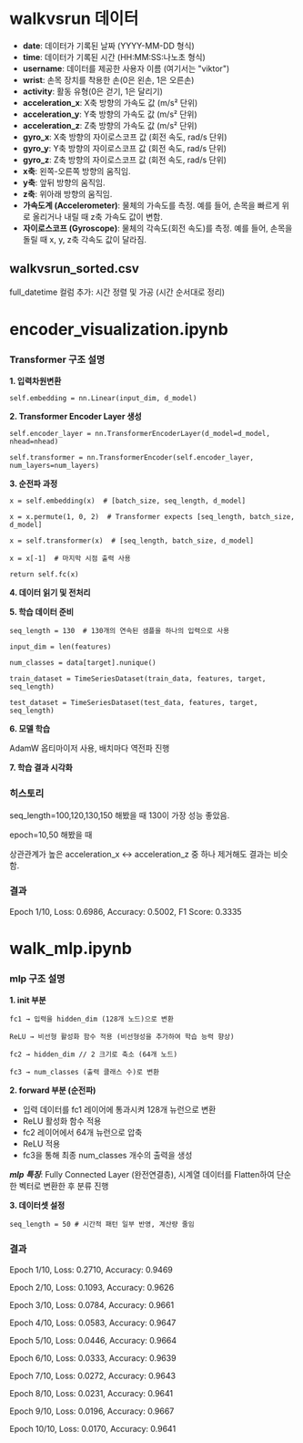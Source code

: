 # walkvsrun 데이터

- **date**: 데이터가 기록된 날짜 (YYYY-MM-DD 형식)
- **time**: 데이터가 기록된 시간 (HH:MM:SS:나노초 형식)
- **username**: 데이터를 제공한 사용자 이름 (여기서는 "viktor")
- **wrist**: 손목 장치를 착용한 손(0은 왼손, 1은 오른손)
- **activity**: 활동 유형(0은 걷기, 1은 달리기)
- **acceleration_x**: X축 방향의 가속도 값 (m/s² 단위)
- **acceleration_y**: Y축 방향의 가속도 값 (m/s² 단위)
- **acceleration_z**: Z축 방향의 가속도 값 (m/s² 단위)
- **gyro_x**: X축 방향의 자이로스코프 값 (회전 속도, rad/s 단위)
- **gyro_y**: Y축 방향의 자이로스코프 값 (회전 속도, rad/s 단위)
- **gyro_z**: Z축 방향의 자이로스코프 값 (회전 속도, rad/s 단위)
- **x축**: 왼쪽-오른쪽 방향의 움직임.
- **y축**: 앞뒤 방향의 움직임.
- **z축**: 위아래 방향의 움직임.
- **가속도계 (Accelerometer)**: 물체의 가속도를 측정. 예를 들어, 손목을 빠르게 위로 올리거나 내릴 때 z축 가속도 값이 변함.
- **자이로스코프 (Gyroscope)**: 물체의 각속도(회전 속도)를 측정. 예를 들어, 손목을 돌릴 때 x, y, z축 각속도 값이 달라짐.

## walkvsrun_sorted.csv

full_datetime 컬럼 추가: 시간 정렬 및 가공 (시간 순서대로 정리)  


# encoder_visualization.ipynb
### Transformer 구조 설명
**1. 입력차원변환**

`self.embedding = nn.Linear(input_dim, d_model)`


**2. Transformer Encoder Layer 생성**

`self.encoder_layer = nn.TransformerEncoderLayer(d_model=d_model, nhead=nhead)`

`self.transformer = nn.TransformerEncoder(self.encoder_layer, num_layers=num_layers)`


**3. 순전파 과정**

`x = self.embedding(x)  # [batch_size, seq_length, d_model]`

`x = x.permute(1, 0, 2)  # Transformer expects [seq_length, batch_size, d_model]`

`x = self.transformer(x)  # [seq_length, batch_size, d_model]`

`x = x[-1]  # 마지막 시점 출력 사용`

`return self.fc(x)`


**4. 데이터 읽기 및 전처리**


**5. 학습 데이터 준비**

`seq_length = 130  # 130개의 연속된 샘플을 하나의 입력으로 사용`

`input_dim = len(features)`

`num_classes = data[target].nunique()`


`train_dataset = TimeSeriesDataset(train_data, features, target, seq_length)`

`test_dataset = TimeSeriesDataset(test_data, features, target, seq_length)`



**6. 모델 학습**

AdamW 옵티마이저 사용, 배치마다 역전파 진행


**7. 학습 결과 시각화**


### 히스토리

seq_length=100,120,130,150 해봤을 때 130이 가장 성능 좋았음.

epoch=10,50 해봤을 때

상관관계가 높은 acceleration_x ↔ acceleration_z 중 하나 제거해도 결과는 비슷함.


### 결과

Epoch 1/10, Loss: 0.6986, Accuracy: 0.5002, F1 Score: 0.3335


# walk_mlp.ipynb
### mlp 구조 설명
**1. __init__ 부분**

`fc1 → 입력을 hidden_dim (128개 노드)으로 변환`

`ReLU → 비선형 활성화 함수 적용 (비선형성을 추가하여 학습 능력 향상)`

`fc2 → hidden_dim // 2 크기로 축소 (64개 노드)`

`fc3 → num_classes (출력 클래스 수)로 변환`


**2. forward 부분 (순전파)**
- 입력 데이터를 fc1 레이어에 통과시켜 128개 뉴런으로 변환
- ReLU 활성화 함수 적용
- fc2 레이어에서 64개 뉴런으로 압축
- ReLU 적용
- fc3을 통해 최종 num_classes 개수의 출력을 생성

***mlp 특징***:
Fully Connected Layer (완전연결층), 시계열 데이터를 Flatten하여 단순한 벡터로 변환한 후 분류 진행


**3. 데이터셋 설정**

`seq_length = 50 # 시간적 패턴 일부 반영, 계산량 줄임`


### 결과

Epoch 1/10, Loss: 0.2710, Accuracy: 0.9469

Epoch 2/10, Loss: 0.1093, Accuracy: 0.9626

Epoch 3/10, Loss: 0.0784, Accuracy: 0.9661

Epoch 4/10, Loss: 0.0583, Accuracy: 0.9647

Epoch 5/10, Loss: 0.0446, Accuracy: 0.9664

Epoch 6/10, Loss: 0.0333, Accuracy: 0.9639

Epoch 7/10, Loss: 0.0272, Accuracy: 0.9643

Epoch 8/10, Loss: 0.0231, Accuracy: 0.9641

Epoch 9/10, Loss: 0.0196, Accuracy: 0.9667

Epoch 10/10, Loss: 0.0170, Accuracy: 0.9641

